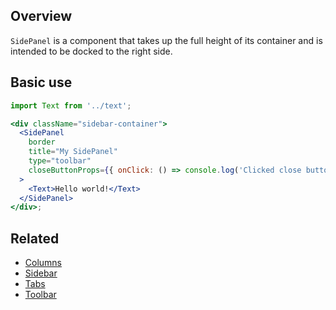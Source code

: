 ## Overview

`SidePanel` is a component that takes up the full height of its container
and is intended to be docked to the right side.

## Basic use

```jsx
import Text from '../text';

<div className="sidebar-container">
  <SidePanel
    border
    title="My SidePanel"
    type="toolbar"
    closeButtonProps={{ onClick: () => console.log('Clicked close button') }}
  >
    <Text>Hello world!</Text>
  </SidePanel>
</div>;
```

## Related

- [Columns](#/React%20Layouts/Columns)
- [Sidebar](#/React%20Components/Sidebar)
- [Tabs](#/React%20Components/Tabs)
- [Toolbar](#/React%20Components/Toolbar)
